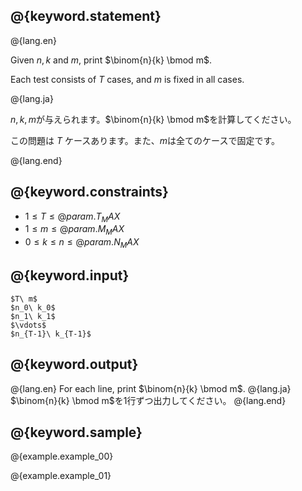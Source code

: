 ## @{keyword.statement}

@{lang.en}

Given $n,k$ and $m$, print $\binom{n}{k} \bmod m$.

Each test consists of $T$ cases, and $m$ is fixed in all cases.

@{lang.ja}

$n,k,m$が与えられます。$\binom{n}{k} \bmod m$を計算してください。

この問題は $T$ ケースあります。また、$m$は全てのケースで固定です。

@{lang.end}

## @{keyword.constraints}

- $1 \leq T \leq @{param.T_MAX}$
- $1 \leq m \leq @{param.M_MAX}$
- $0 \leq k \leq n \leq @{param.N_MAX}$

## @{keyword.input}

```
$T\ m$
$n_0\ k_0$
$n_1\ k_1$
$\vdots$
$n_{T-1}\ k_{T-1}$
```

## @{keyword.output}

@{lang.en}
For each line, print $\binom{n}{k} \bmod m$.
@{lang.ja}
$\binom{n}{k} \bmod m$を1行ずつ出力してください。
@{lang.end}

## @{keyword.sample}

@{example.example_00}

@{example.example_01}
